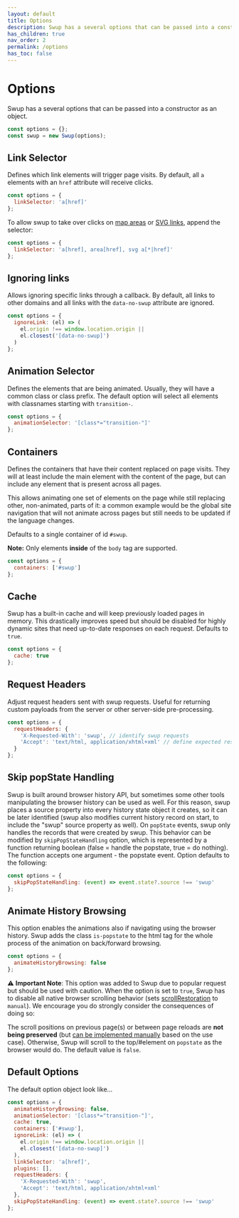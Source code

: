 ```yaml
---
layout: default
title: Options
description: Swup has a several options that can be passed into a constructor as an object
has_children: true
nav_order: 2
permalink: /options
has_toc: false
---
```


# Options

Swup has a several options that can be passed into a constructor as an object.

```javascript
const options = {};
const swup = new Swup(options);
```

## Link Selector

Defines which link elements will trigger page visits. By
default, all `a` elements with an `href` attribute will receive clicks.

```javascript
const options = {
  linkSelector: 'a[href]'
};
```

To allow swup to take over clicks on
[map areas](https://www.w3schools.com/tags/tag_area.asp) or
[SVG links](https://developer.mozilla.org/en-US/docs/Web/SVG/Element/a),
append the selector:

```javascript
const options = {
  linkSelector: 'a[href], area[href], svg a[*|href]'
};
```

## Ignoring links

Allows ignoring specific links through a callback. By default, all
links to other domains and all links with the `data-no-swup` attribute are
ignored.

```javascript
const options = {
  ignoreLink: (el) => (
    el.origin !== window.location.origin ||
    el.closest('[data-no-swup]')
  )
};
```

## Animation Selector

Defines the elements that are being animated. Usually, they will have a common
class or class prefix. The default option will select all elements with
classnames starting with `transition-`.

```javascript
const options = {
  animationSelector: '[class*="transition-"]'
};
```

## Containers

Defines the containers that have their content replaced on page visits. They
will at least include the main element with the content of the page, but can
include any element that is present across all pages.

This allows animating one set of elements on the page while still replacing
other, non-animated, parts of it: a common example would be the global site
navigation that will not animate across pages but still needs to be updated if
the language changes.

Defaults to a single container of id `#swup`.

**Note:** Only elements **inside** of the `body` tag are supported.

```javascript
const options = {
  containers: ['#swup']
};
```

## Cache

Swup has a built-in cache and will keep previously loaded pages in memory.
This drastically improves speed but should be disabled for highly dynamic sites
that need up-to-date responses on each request. Defaults to `true`.

```javascript
const options = {
  cache: true
};
```

## Request Headers

Adjust request headers sent with swup requests. Useful for returning custom
payloads from the server or other server-side pre-processing.

```javascript
const options = {
  requestHeaders: {
    'X-Requested-With': 'swup', // identify swup requests
    'Accept': 'text/html, application/xhtml+xml' // define expected response
  }
};
```

## Skip popState Handling

Swup is built around browser history API, but sometimes some other tools manipulating the browser history can be used as well.
For this reason, swup places a source property into every history state object it creates, so it can be later identified (swup also modifies current history record on start, to include the "swup" source property as well).
On `popState` events, swup only handles the records that were created by swup.
This behavior can be modified by `skipPopStateHandling` option, which is represented by a function returning boolean (false = handle the popstate, true = do nothing).
The function accepts one argument - the popstate event. Option defaults to the following:

```javascript
const options = {
  skipPopStateHandling: (event) => event.state?.source !== 'swup'
};
```

## Animate History Browsing

This option enables the animations also if navigating using the browser history. Swup adds the class `is-popstate` to the html tag for the whole process of the animation on back/forward browsing.

```javascript
const options = {
  animateHistoryBrowsing: false
};
```

⚠️ **Important Note**: This option was added to Swup due to popular request but should be used with caution. When the option is set to `true`, Swup has to disable all native browser scrolling behavior (sets [scrollRestoration](https://developers.google.com/web/updates/2015/09/history-api-scroll-restoration) to `manual`). We encourage you do strongly consider the consequences of doing so:

The scroll positions on previous page(s) or between page reloads are **not being preserved** (but [can be implemented manually](https://github.com/swup/swup/issues/48#issuecomment-423854819) based on the use case). Otherwise, Swup will scroll to the top/#element on `popstate` as the browser would do. The default value is `false`.

## Default Options

The default option object look like...

```javascript
const options = {
  animateHistoryBrowsing: false,
  animationSelector: '[class*="transition-"]',
  cache: true,
  containers: ['#swup'],
  ignoreLink: (el) => (
    el.origin !== window.location.origin ||
    el.closest('[data-no-swup]')
  ),
  linkSelector: 'a[href]',
  plugins: [],
  requestHeaders: {
    'X-Requested-With': 'swup',
    'Accept': 'text/html, application/xhtml+xml'
  },
  skipPopStateHandling: (event) => event.state?.source !== 'swup'
};
```
